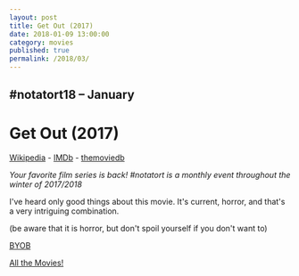 ```yaml
---
layout: post
title: Get Out (2017)
date: 2018-01-09 13:00:00
category: movies
published: true
permalink: /2018/03/
---
```



## \#notatort18 – January

# Get Out (2017)



[Wikipedia](https://en.wikipedia.org/wiki/Get_Out) - [IMDb](http://www.imdb.com/title/tt5052448/) - [themoviedb](https://www.themoviedb.org/movie/419430-get-out)

*Your favorite film series is back! \#notatort is a monthly event throughout the winter of 2017/2018*


I've heard only good things about this movie. It's current, horror, and that's a very intriguing combination. 

(be aware that it is horror, but don't spoil yourself if you don't want to)

<a href="http://en.wikipedia.org/wiki/BYOB_(beverage)">BYOB</a>

[All the Movies!](http://notatort.com/allthemovies/)

<!--include jquery & backstretch-->

<script type="text/javascript" src="https://ajax.googleapis.com/ajax/libs/jquery/1.7.2/jquery.min.js"></script>

<script type="text/javascript" src="http://notatort.com/jquery.backstretch.min.js"></script>

<script type="text/javascript">

$(function(){

     $(window).resize(function(){
     
         if($(this).width() >= 767){
         
             $.backstretch("http://notatort.com/bg1803.jpg", {speed: 150});
             
         }
         
      })
      
      .resize();//trigger resize on page load
      
});

</script>